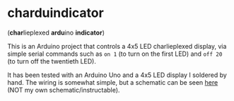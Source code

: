 # charduindicator
(**char**lieplexed **ardu**ino **indicator**)

This is an Arduino project that controls a 4x5 LED charlieplexed display, via simple serial commands such as `on 1` (to turn on the first LED) and `off 20` (to turn off the twentieth LED).

It has been tested with an Arduino Uno and a 4x5 LED display I soldered by hand. The wiring is somewhat simple, but a schematic can be seen [here](http://www.instructables.com/id/Controlling-20-Leds-from-5-Arduino-pins-using-Cha/step3/The-first-problem-Wiring-it-properly/) (NOT my own schematic/instructable).
